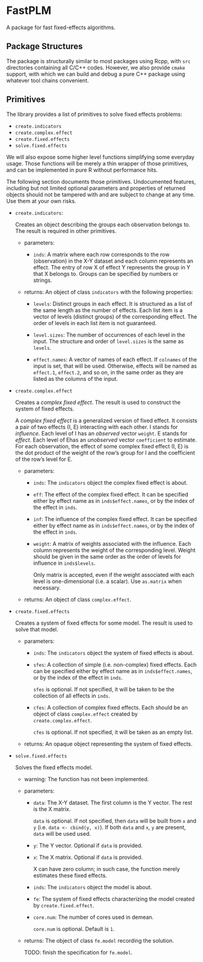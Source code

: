 # FastPLM

A package for fast fixed-effects algorithms.

## Package Structures

The package is structurally similar to most packages using Rcpp, with `src` directories containing all C/C++ codes. However, we also provide `cmake` support, with which we can build and debug a pure C++ package using whatever tool chains convenient.

## Primitives

The library provides a list of primitives to solve fixed effects problems:

* `create.indicators`
* `create.complex.effect`
* `create.fixed.effects`
* `solve.fixed.effects`

We will also expose some higher level functions simplifying some everyday usage.
Those functions will be merely a thin wrapper of those primitives,
and can be implemented in pure R without performance hits.

The following section documents those primitives. Undocumented features,
including but not limited optional parameters and properties of returned objects
should not be tampered with and are subject to change at any time.
Use them at your own risks.

- `create.indicators`:

  Creates an object describing the groups each observation belongs to.
  The result is required in other primitives.

  - parameters:

    - `inds`: A matrix where each row corresponds to the row (observation)
    in the X-Y dataset and each column represents an effect.
    The entry of row X of effect Y represents the group in Y that X belongs to.
    Groups can be specified by numbers or strings.

  - returns: An object of class `indicators` with the following properties:

    - `levels`: Distinct groups in each effect.
    It is structured as a list of the same length as the number of effects.
    Each list item is a vector of levels (distinct groups) of the corresponding
    effect. The order of levels in each list item is not guaranteed.

    - `level.sizes`: The number of occurrences of each level in the input.
    The structure and order of `level.sizes` is the same as `levels`.

    - `effect.names`: A vector of names of each effect.
    If `colnames` of the input is set, that will be used.
    Otherwise, effects will be named as `effect.1`, `effect.2`, and so on,
    in the same order as they are listed as the columns of the input.

- `create.complex.effect`

  Creates a *complex fixed effect*.
  The result is used to construct the system of fixed effects.

  A *complex fixed effect* is a generalized version of fixed effect.
  It consists a pair of two effects (I, E) interacting with each other.
  I stands for *influence*. Each level of I has an *observed* vector `weight`.
  E stands for *effect*. Each level of Ehas an *unobserved* vector `coefficient`
  to estimate.
  For each observation, the effect of some complex fixed effect (I, E)
  is the dot product of the weight of the row’s group for I
  and the coefficient of the row’s level for E.

  - parameters:

    - `inds`: The `indicators` object the complex fixed effect is about.

    - `eff`: The effect of the complex fixed effect.
    It can be specified either by effect name as in `inds$effect.names`,
    or by the index of the effect in `inds`.

    - `inf`: The influence of the complex fixed effect.
    It can be specified either by effect name as in `inds$effect.names`,
    or by the index of the effect in `inds`.

    - `weight`: A matrix of weights associated with the influence.
    Each column represents the weight of the corresponding level.
    Weight should be given in the same order as the order of levels
    for influence in `inds$levels`.

      Only matrix is accepted, even if the weight associated with each
      level is one-dimensional (i.e. a scalar). Use `as.matrix` when necessary.

  - returns: An object of class `complex.effect`.

- `create.fixed.effects`

  Creates a system of fixed effects for some model.
  The result is used to solve that model.

  - parameters:

    - `inds`: The `indicators` object the system of fixed effects is about.

    - `sfes`: A collection of simple (i.e. non-complex) fixed effects.
    Each can be specified either by effect name as in `inds$effect.names`,
    or by the index of the effect in `inds`.

      `sfes` is optional. If not specified, it will be taken to be the
      collection of all effects in `inds`.

    - `cfes`: A collection of complex fixed effects. Each should be an object
    of class `complex.effect` created by `create.complex.effect`.

      `cfes` is optional. If not specified, it will be taken as an empty list.

  - returns: An opaque object representing the system of fixed effects.

- `solve.fixed.effects`

  Solves the fixed effects model.

  - warning: The function has not been implemented.

  - parameters:

    - `data`: The X-Y dataset. The first column is the Y vector.
    The rest is the X matrix.

      `data` is optional. If not specified, then `data` will be built from
      `x` and `y` (i.e. `data <- cbind(y, x)`).
      If both `data` and `x`, `y` are present, `data` will be used used.

    - `y`: The Y vector. Optional if `data` is provided.

    - `x`: The X matrix. Optional if `data` is provided.

      X can have zero column; in such case, the function merely estimates
      these fixed effects.

    - `inds`: The `indicators` object the model is about.

    - `fe`: The system of fixed effects characterizing the model
    created by `create.fixed.effect`.

    - `core.num`: The number of cores used in demean.

      `core.num` is optional. Default is `1`.

  - returns: The object of class `fe.model` recording the solution.

    TODO: finish the specification for `fe.model`.
